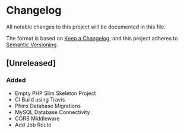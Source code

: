 # Changelog
All notable changes to this project will be documented in this file.

The format is based on [Keep a Changelog](https://keepachangelog.com/en/1.0.0/),
and this project adheres to [Semantic Versioning](https://semver.org/spec/v2.0.0.html).

## [Unreleased]
### Added
 - Empty PHP Slim Skeleton Project
 - CI Build using Travis
 - Phinx Database Migrations
 - MySQL Database Connectivity
 - CORS Middleware
 - Add Job Route